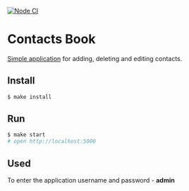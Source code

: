 [![Node CI](https://github.com/DrannikovVladimir/contacts-book/actions/workflows/nodejs.yml/badge.svg?branch=main)](https://github.com/DrannikovVladimir/contacts-book/actions/workflows/nodejs.yml)
   

# Contacts Book   

[Simple application](https://stormy-fjord-45497.herokuapp.com/) for adding, deleting and editing contacts.

## Install

```sh
$ make install
```

## Run

```sh
$ make start
# open http://localhost:5000
```
## Used   
   
To enter the application username and password - **admin**   
